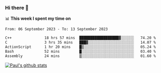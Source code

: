 ### Hi there 👋

📊 **This week I spent my time on**
<!--START_SECTION:waka-->

```txt
From: 06 September 2023 - To: 13 September 2023

C++               18 hrs 57 mins  ██████████████████▓░░░░░░   74.20 %
C                 3 hrs 35 mins   ███▓░░░░░░░░░░░░░░░░░░░░░   14.07 %
ActionScript      1 hr 20 mins    █▒░░░░░░░░░░░░░░░░░░░░░░░   05.24 %
Bash              52 mins         █░░░░░░░░░░░░░░░░░░░░░░░░   03.40 %
Assembly          24 mins         ▒░░░░░░░░░░░░░░░░░░░░░░░░   01.60 %
```

<!--END_SECTION:waka-->


[![Paul's github stats](https://github-readme-stats.vercel.app/api?username=mickeyouyou&theme=dracula&show_icons=true)](https://github.com/anuraghazra/github-readme-stats)
